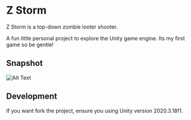 # Z Storm
 
 Z Storm is a top-down zombie looter shooter.
 
 A fun little personal project to explore the Unity game engine. Its my first game so be gentle!
 
## Snapshot

 ![Alt Text](https://gyazo.com/8de23869b77a441a6f18b8725da9aa35)

## Development

 If you want fork the project, ensure you using Unity version 2020.3.18f1.

